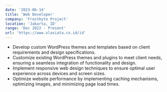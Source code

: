```yaml
---
date: '2023-06-14'
title: 'Web Developer'
company: 'Frostbyte Project'
location: 'Jakarta, ID'
range: 'Dec 2022 - Present'
url: 'https://www.xlaxiata.co.id/id'
---
```


- Develop custom WordPress themes and templates based on client requirements and design specifications.
- Customize existing WordPress themes and plugins to meet client needs, ensuring a seamless integration of functionality and design.
- Implement responsive web design techniques to ensure optimal user experience across devices and screen sizes.
- Optimize website performance by implementing caching mechanisms, optimizing images, and minimizing page load times.
